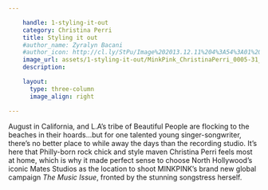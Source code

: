 ```yaml
---

    handle: 1-styling-it-out
    category: Christina Perri
    title: Styling it out 
    #author_name: Zyralyn Bacani
    #author_icon: http://cl.ly/StPu/Image%202013.12.11%204%3A54%3A01%20pm.png
    image_url: assets/1-styling-it-out/MinkPink_ChristinaPerri_0005-31_opt.jpeg 
    description: 

    layout:
      type: three-column
      image_align: right

---
```

<style>

p > span { font-style: italic; font-size: 100%; }
</style>

August in California, and L.A’s tribe of Beautiful People are flocking to the beaches in their hoards…but for one talented young singer-songwriter, there’s no better place to while away the days than the recording studio. It’s here that Philly-born rock chick and style maven Christina Perri feels most at home, which is why it made perfect sense to choose North Hollywood’s iconic Mates Studios as the location to shoot MINKPINK’s brand new global campaign <span>The Music Issue</span>, fronted by the stunning songstress herself. 
